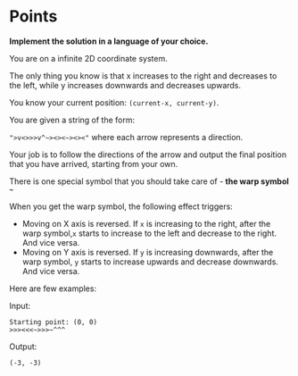 # Points

**Implement the solution in a language of your choice.**

You are on a infinite 2D coordinate system.

The only thing you know is that x increases to the right and decreases to the left, while y increases downwards and decreases upwards.

You know your current position: `(current-x, current-y)`.

You are given a string of the form:

`">v<>>>v^~><><~><><"` where each arrow represents a direction.

Your job is to follow the directions of the arrow and output the final position that you have arrived, starting from your own.

There is one special symbol that you should take care of - **the warp symbol `~`**

When you get the warp symbol, the following effect triggers:

* Moving on X axis is reversed. If `x` is increasing to the right, after the warp symbol,`x` starts to increase to the left and decrease to the right. And vice versa.
* Moving on Y axis is reversed. If `y` is increasing downwards, after the warp symbol, `y` starts to increase upwards and decrease downwards. And vice versa.

Here are few examples:

Input:

```
Starting point: (0, 0)
>>><<<~>>>~^^^
```

Output:

```
(-3, -3)
```
